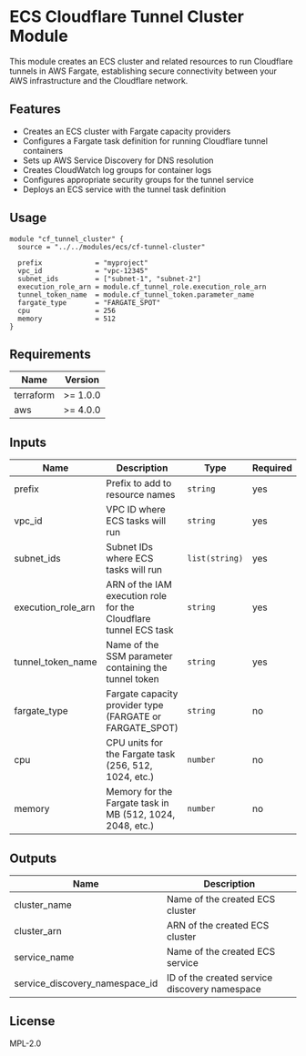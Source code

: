 # ECS Cloudflare Tunnel Cluster Module

This module creates an ECS cluster and related resources to run Cloudflare tunnels in AWS Fargate, establishing secure connectivity between your AWS infrastructure and the Cloudflare network.

## Features

- Creates an ECS cluster with Fargate capacity providers
- Configures a Fargate task definition for running Cloudflare tunnel containers
- Sets up AWS Service Discovery for DNS resolution
- Creates CloudWatch log groups for container logs
- Configures appropriate security groups for the tunnel service
- Deploys an ECS service with the tunnel task definition

## Usage

```hcl
module "cf_tunnel_cluster" {
  source = "../../modules/ecs/cf-tunnel-cluster"

  prefix             = "myproject"
  vpc_id             = "vpc-12345"
  subnet_ids         = ["subnet-1", "subnet-2"]
  execution_role_arn = module.cf_tunnel_role.execution_role_arn
  tunnel_token_name  = module.cf_tunnel_token.parameter_name
  fargate_type       = "FARGATE_SPOT"
  cpu                = 256
  memory             = 512
}
```

## Requirements

| Name | Version |
|------|---------|
| terraform | >= 1.0.0 |
| aws | >= 4.0.0 |

## Inputs

| Name | Description | Type | Required |
|------|-------------|------|----------|
| prefix | Prefix to add to resource names | `string` | yes |
| vpc_id | VPC ID where ECS tasks will run | `string` | yes |
| subnet_ids | Subnet IDs where ECS tasks will run | `list(string)` | yes |
| execution_role_arn | ARN of the IAM execution role for the Cloudflare tunnel ECS task | `string` | yes |
| tunnel_token_name | Name of the SSM parameter containing the tunnel token | `string` | yes |
| fargate_type | Fargate capacity provider type (FARGATE or FARGATE_SPOT) | `string` | no |
| cpu | CPU units for the Fargate task (256, 512, 1024, etc.) | `number` | no |
| memory | Memory for the Fargate task in MB (512, 1024, 2048, etc.) | `number` | no |

## Outputs

| Name | Description |
|------|-------------|
| cluster_name | Name of the created ECS cluster |
| cluster_arn | ARN of the created ECS cluster |
| service_name | Name of the created ECS service |
| service_discovery_namespace_id | ID of the created service discovery namespace |

## License

MPL-2.0 